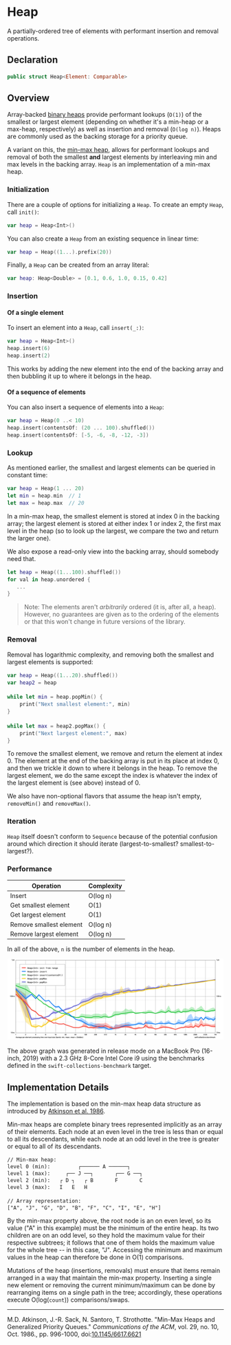 # Heap

A partially-ordered tree of elements with performant insertion and removal operations.

## Declaration

```swift
public struct Heap<Element: Comparable>
```

## Overview

Array-backed [binary heaps](https://en.wikipedia.org/wiki/Heap_(data_structure)) provide performant lookups (`O(1)`) of the smallest or largest element (depending on whether it's a min-heap or a max-heap, respectively) as well as insertion and removal (`O(log n)`). Heaps are commonly used as the backing storage for a priority queue.

A variant on this, the [min-max heap](https://en.wikipedia.org/wiki/Min-max_heap), allows for performant lookups and removal of both the smallest **and** largest elements by interleaving min and max levels in the backing array. `Heap` is an implementation of a min-max heap.

### Initialization

There are a couple of options for initializing a `Heap`. To create an empty `Heap`, call `init()`:

```swift
var heap = Heap<Int>()
```

You can also create a `Heap` from an existing sequence in linear time:

```swift
var heap = Heap((1...).prefix(20))
```

Finally, a `Heap` can be created from an array literal:

```swift
var heap: Heap<Double> = [0.1, 0.6, 1.0, 0.15, 0.42]
```

### Insertion

#### Of a single element

To insert an element into a `Heap`, call `insert(_:)`:

```swift
var heap = Heap<Int>()
heap.insert(6)
heap.insert(2)
```

This works by adding the new element into the end of the backing array and then bubbling it up to where it belongs in the heap.

#### Of a sequence of elements

You can also insert a sequence of elements into a `Heap`:

```swift
var heap = Heap(0 ..< 10)
heap.insert(contentsOf: (20 ... 100).shuffled())
heap.insert(contentsOf: [-5, -6, -8, -12, -3])
```

### Lookup

As mentioned earlier, the smallest and largest elements can be queried in constant time:

```swift
var heap = Heap(1 ... 20)
let min = heap.min  // 1
let max = heap.max  // 20
```

In a min-max heap, the smallest element is stored at index 0 in the backing array; the largest element is stored at either index 1 or index 2, the first max level in the heap (so to look up the largest, we compare the two and return the larger one).

We also expose a read-only view into the backing array, should somebody need that.

```swift
let heap = Heap((1...100).shuffled())
for val in heap.unordered {
   ...
}
```

> Note: The elements aren't _arbitrarily_ ordered (it is, after all, a heap). However, no guarantees are given as to the ordering of the elements or that this won't change in future versions of the library.

### Removal

Removal has logarithmic complexity, and removing both the smallest and largest elements is supported:

```swift
var heap = Heap((1...20).shuffled())
var heap2 = heap

while let min = heap.popMin() {
    print("Next smallest element:", min)
}

while let max = heap2.popMax() {
    print("Next largest element:", max)
}
```

To remove the smallest element, we remove and return the element at index 0. The element at the end of the backing array is put in its place at index 0, and then we trickle it down to where it belongs in the heap. To remove the largest element, we do the same except the index is whatever the index of the largest element is (see above) instead of 0.

We also have non-optional flavors that assume the heap isn't empty, `removeMin()` and `removeMax()`.

### Iteration

`Heap` itself doesn't conform to `Sequence` because of the potential confusion around which direction it should iterate (largest-to-smallest? smallest-to-largest?).

### Performance

| Operation | Complexity |
|-----------|------------|
| Insert | O(log n) |
| Get smallest element | O(1) |
| Get largest element | O(1) |
| Remove smallest element | O(log n) |
| Remove largest element | O(log n) |

In all of the above, `n` is the number of elements in the heap.

![Heap performance graph](Images/Heap%20Performance.png)

The above graph was generated in release mode on a MacBook Pro (16-inch, 2019) with a 2.3 GHz 8-Core Intel Core i9 using the benchmarks defined in the `swift-collections-benchmark` target.

## Implementation Details

The implementation is based on the min-max heap data structure as introduced by [Atkinson et al. 1986].

[Atkinson et al. 1986]: https://doi.org/10.1145/6617.6621

Min-max heaps are complete binary trees represented implicitly as an array of their elements. Each node at an even level in the tree is less than or equal to all its descendants, while each node at an odd level in the tree is greater or equal to all of its descendants.

```
// Min-max heap:
level 0 (min):         ┌────── A ──────┐
level 1 (max):     ┌── J ──┐       ┌── G ──┐
level 2 (min):   ┌ D ┐   ┌ B       F       C
level 3 (max):   I   E   H 

// Array representation:
["A", "J", "G", "D", "B", "F", "C", "I", "E", "H"]
```

By the min-max property above, the root node is an on even level, so its value ("A" in this example) must be the minimum of the entire heap. Its two children are on an odd level, so they hold the maximum value for their respective subtrees; it follows that one of them holds the maximum value for the whole tree -- in this case, "J". Accessing the minimum and maximum values in the heap can therefore be done in O(1) comparisons.

Mutations of the heap (insertions, removals) must ensure that items remain arranged in a way that maintain the min-max property. Inserting a single new element or removing the current minimum/maximum can be done by rearranging items on a single path in the tree; accordingly, these operations execute O(log(`count`)) comparisons/swaps.

---

M.D. Atkinson, J.-R. Sack, N. Santoro, T. Strothotte.
"Min-Max Heaps and Generalized Priority Queues."
*Communications of the ACM*, vol. 29, no. 10, Oct. 1986., pp. 996-1000,
doi:[10.1145/6617.6621](https://doi.org/10.1145/6617.6621)

